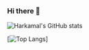 ### Hi there 👋

<!--
**hsinghkalsi/hsinghkalsi** is a ✨ _special_ ✨ repository because its `README.md` (this file) appears on your GitHub profile.

Here are some ideas to get you started:

- 🔭 I’m currently working on ...
- 🌱 I’m currently learning ...
- 👯 I’m looking to collaborate on ...
- 🤔 I’m looking for help with ...
- 💬 Ask me about ...
- 📫 How to reach me: ...
- 😄 Pronouns: ...
- ⚡ Fun fact: ...
-->

![Harkamal's GitHub stats](https://github-readme-stats.vercel.app/api?username=hsinghkalsi&count_private=true&show_icons=true&&theme=radical)

[![Top Langs](https://github-readme-stats.vercel.app/api/top-langs/?username=hsinghkalsi&langs_count=5&show_icons=true&&theme=radical)]


